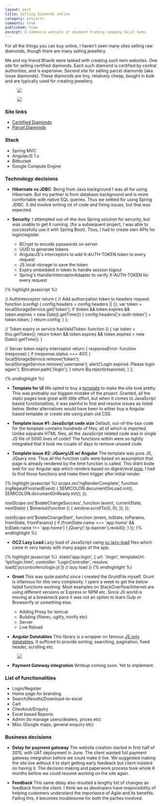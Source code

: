 ```yaml
---
layout: post
title: Selling Diamonds online
category: projects
comments: true
published: true
excerpt: E-commerce website of diamond trading company Sejal Gems
---
```


For all the things you can buy online, I haven't seen many sites selling raw diamonds, though there are many selling jewellery. 

Me and my friend Bhavik were tasked with creating such twin websites. 
One site for selling certified diamonds. 
Each such diamond is certified by central authorities, and is expensive. 
Second site for selling parcel diamonds (aka loose diamonds). 
These diamonds are tiny, relatively cheap, bought in bulk and are typically used for creating jewellery. 

<figure>
    <a href="{{ site.url }}/images/blog/sejalgems/sejalgems-home-1.png"><img src="{{ site.url }}/images/blog/sejalgems/sejalgems-home-1.png"></a>
</figure>

<figure>
    <a href="{{ site.url }}/images/blog/sejalgems/sejalgems-twin-site.png"><img src="{{ site.url }}/images/blog/sejalgems/sejalgems-twin-site.png"></a>
</figure>

### Site links

- [Ceritified Diamonds](http://104.199.188.85/#/)
- [Parcel Diamonds](http://104.199.180.127/#/)

### Stack

- Spring MVC 
- AngularJS 1.x
- Bitbucket
- Google Compute Engine

### Technology decisions

- **Hibernate vs JDBC**: Being from Java background I was all for using Hibernate. 
But my partner is from database background and is more comfortable with native SQL queries. 
Thus we settled for using Spring JDBC. It did involve writing lot of code and fixing issues, but that was expected. 

- **Security**: I attempted out-of-the-box Spring solution for security, but was unable to get it running. 
(for a subsequent project, I was able to successfully use it with Spring Boot). Thus, I had to 
create own APIs for login/register.
 
    + BCrypt to encode passwords on server 
    + UUID to generate tokens
    + AngularJS's interceptors to add X-AUTH-TOKEN token to every request
    + JS local-storage to save the token
    + Expiry embedded in token to handle session logout
    + Spring's HandlerInterceptorAdapter to verify X-AUTH-TOKEN for every request

{% highlight javascript %}

// AuthInterceptor
return {
    // Add authorization token to headers
    request: function (config) {
        config.headers = config.headers || {};
        var token = localStorageService.get('token');
        if (token && token.expires && token.expires > new Date().getTime()) {
            config.headers['x-auth-token'] = token.token;
        }
        return config;
    }
};

// Token expiry in service
hasValidToken: 
function () {
    var token = this.getToken();
    return token && token.expires && token.expires > new Date().getTime();
}

// Server token expiry interceptor
return {
    responseError: function (response) {
        if (response.status === 401) {
            localStorageService.remove('token');
            localStorageService.remove('username');
            alert('Login expired. Please login again');
            $location.path('/login');
        }
        return $q.reject(response);
    }
};
            
{% endhighlight %}

- **Template for UI** We opted to buy a [template](https://themeforest.net/item/canvas-the-multipurpose-html5-template/9228123)
 to make the site look pretty. 
This was probably our biggest mistake of the project. Granted, all the static pages look great
 with little effort, but when it comes to JavaScript based functionalities, it was painful to 
 find and resolve issues as listed below. Better alternatives would have been to either buy a 
 Angular based template or create site using plain old CSS.

- **Template issue #1: JavaScript code size** Default, out-of-the-box code for the template contains hundreds of files, all of which is imported. Unlike separate HTML files, all the JavaScript related code was in single JS file of 5000 lines of code!! 
The functions within were so tightly integrated that it took me couple of days to remove unused code. 

- **Template issue #2: JQuery/JS w/ Angular** The template was pure JS, JQuery one. Thus all the function calls 
were based on assumption that page is already rendered by the time function is called. 
 This didnt bode well for our Angular app which renders based on digest/eval [loop](https://www.sitepoint.com/understanding-angulars-apply-digest/). I had to find those functions and make them trigger after initial render.

{% highlight javascript %}
$scope.$on('ngRenderComplete', function (ngRepeatFinishedEvent) {
    SEMICOLON.documentOnLoad.init();
    SEMICOLON.documentOnReady.init();
});

$rootScope.$on('$stateChangeSuccess', function (event, currentState, nextState) {
    $timeout(function () {
        window.scrollTo(0, 0);
    });
});

$rootScope.$on('$stateChangeStart', function (event, toState, toParams, fromState, fromParams) {
    if (fromState.name === 'app.home' && toState.name !== 'app.home') {
        jQuery('.tp-banner').revkill();
    }
});
{% endhighlight %}

- **OCZ Lazy Load** Lazy load of JavaScript using [oc.lazy-load](https://github.com/ocombe/ocLazyLoad) files which came in very handy with many pages of the app. 

{% highlight javascript %}
.state('app.login', {
    url: '/login',
    templateUrl: 'tpl/login.html',
    controller: 'LoginController',
    resolve: load(['js/controllers/login.js']) // lazy load
})
{% endhighlight %}

- **Grunt** This was quite painful since I created the GruntFile myself. Grunt is infamous for this very complexity. 
I spent a week to get the below listed functions working. Most examples on StackOverflow/Internet are 
using different versions or Express or NPM etc. 
Since JS world is moving at a breakneck pace it was not an option to learn Gulp or Browserify or something else. 

  + Adding Proxy for tomcat
  + Building (filerev, uglify, minify etc)
  + Server
  + Live Reload

- **Angular Datatables** This library is a wrapper on famous [JS only datatables](https://datatables.net/). 
It sufficed to provide sorting, searching, pagination, fixed header, scrolling etc.  
 
<figure>
 <a href="{{ site.url }}/images/blog/sejalgems/sejalgems-search-2.png"><img src="{{ site.url }}/images/blog/sejalgems/sejalgems-search-2.png"></a>
</figure>

- **Payment Gateway integration** Writeup coming soon. Yet to implement. 

### List of functionalities

- Login/Register
- Home page for branding
- Search/Results/Download-to-excel
- Cart
- Checkout/Enquiry
- Excel based Reports
- Admin (to manage users/dealers, prices etc)
- Misc (Google maps, general enquiry etc) 

### Business decisions

- **Delay for payment gateway** The website creation started in first half of 2015, with UAT deployment in June. The client 
wanted full payment gateway integration before we could make it live. 
We suggested making the site live without it to start getting early feedback but client insisted on having it.
The decision making and paperwork process took whole 6 months before we could resume working on the site again. 

- **Feedback** This same delay also resulted a lengthy list of changes as feedback from the client. 
I think we as developers have responsibility of helping customers understand the importance of Agile and its benefits. 
Failing this, it becomes troublesome for both the parties involved. 

